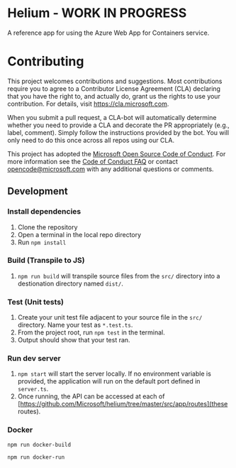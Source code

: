 # Helium - WORK IN PROGRESS

A reference app for using the Azure Web App for Containers service.

# Contributing

This project welcomes contributions and suggestions.  Most contributions require you to agree to a
Contributor License Agreement (CLA) declaring that you have the right to, and actually do, grant us
the rights to use your contribution. For details, visit https://cla.microsoft.com.

When you submit a pull request, a CLA-bot will automatically determine whether you need to provide
a CLA and decorate the PR appropriately (e.g., label, comment). Simply follow the instructions
provided by the bot. You will only need to do this once across all repos using our CLA.

This project has adopted the [Microsoft Open Source Code of Conduct](https://opensource.microsoft.com/codeofconduct/).
For more information see the [Code of Conduct FAQ](https://opensource.microsoft.com/codeofconduct/faq/) or
contact [opencode@microsoft.com](mailto:opencode@microsoft.com) with any additional questions or comments.

## Development

### Install dependencies

1. Clone the repository
2. Open a terminal in the local repo directory
3. Run `npm install`

### Build (Transpile to JS)

1. `npm run build` will transpile source files from the `src/` directory into a destionation directory named `dist/`.

### Test (Unit tests)

1. Create your unit test file adjacent to your source file in the `src/` directory.  Name your test as `*.test.ts`.
2. From the project root, run `npm test` in the terminal.
3. Output should show that your test ran.

### Run dev server

1. `npm start` will start the server locally.  If no environment variable is provided, the application will run on the default port defined in `server.ts`.
2. Once running, the API can be accessed at each of [https://github.com/Microsoft/helium/tree/master/src/app/routes](these routes).

### Docker

```
npm run docker-build
```

```
npm run docker-run
```